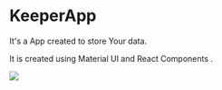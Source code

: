 # KeeperApp
It's a App created to store Your data.


It is created using Material UI and React Components .

<img src="/docs/frontpage.png">

